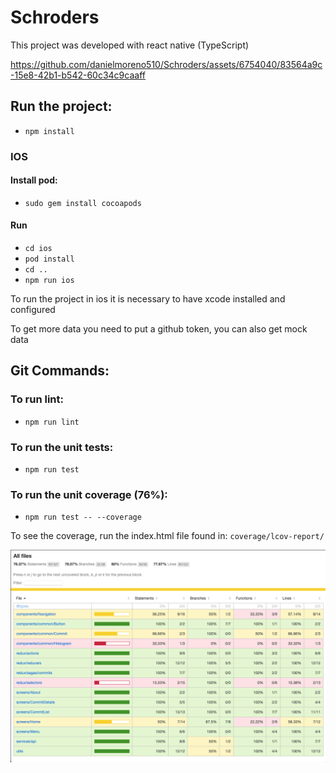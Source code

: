 # Schroders

This project was developed with react native (TypeScript)

https://github.com/danielmoreno510/Schroders/assets/6754040/83564a9c-15e8-42b1-b542-60c34c9caaff


## Run the project:
- `npm install`

### IOS

#### Install pod: 
- `sudo gem install cocoapods`

#### Run 
- `cd ios`
- `pod install`
- `cd ..`
- `npm run ios`

To run the project in ios it is necessary to have xcode installed and configured

To get more data you need to put a github token, you can also get mock data

## Git Commands:

### To run lint:
- `npm run lint`

### To run the unit tests:
- `npm run test`

### To run the unit coverage (76%):
- `npm run test -- --coverage`

To see the coverage, run the index.html file found in: `coverage/lcov-report/`

![alt text](https://raw.githubusercontent.com/danielmoreno510/Schroders/main/images/coverage.png)
